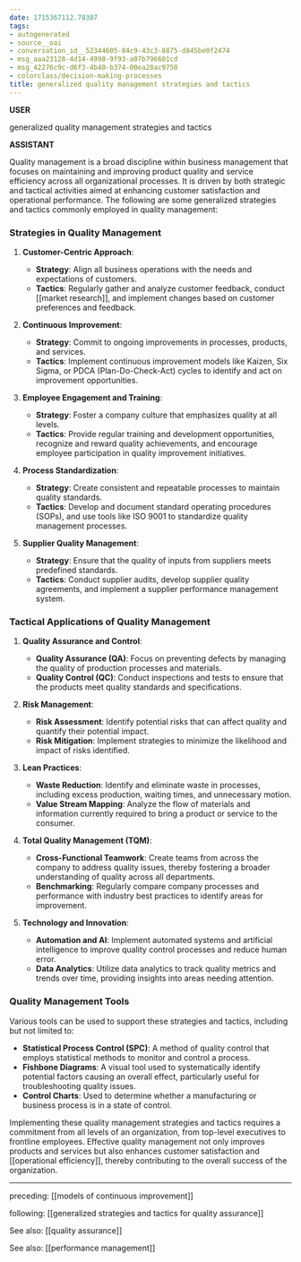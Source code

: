 ```yaml
---
date: 1715367112.78307
tags:
- autogenerated
- source__oai
- conversation_id__52344605-84c9-43c3-8875-d845be0f2474
- msg_aaa23128-4d14-4998-9f93-a07b796601cd
- msg_42276c9c-d6f3-4b40-b374-00ea28ac9750
- colorclass/decision-making-processes
title: generalized quality management strategies and tactics
---
```


**USER**

generalized quality management strategies and tactics


**ASSISTANT**

Quality management is a broad discipline within business management that focuses on maintaining and improving product quality and service efficiency across all organizational processes. It is driven by both strategic and tactical activities aimed at enhancing customer satisfaction and operational performance. The following are some generalized strategies and tactics commonly employed in quality management:

### Strategies in Quality Management

1. **Customer-Centric Approach**:
   - **Strategy**: Align all business operations with the needs and expectations of customers.
   - **Tactics**: Regularly gather and analyze customer feedback, conduct [[market research]], and implement changes based on customer preferences and feedback.

2. **Continuous Improvement**:
   - **Strategy**: Commit to ongoing improvements in processes, products, and services.
   - **Tactics**: Implement continuous improvement models like Kaizen, Six Sigma, or PDCA (Plan-Do-Check-Act) cycles to identify and act on improvement opportunities.

3. **Employee Engagement and Training**:
   - **Strategy**: Foster a company culture that emphasizes quality at all levels.
   - **Tactics**: Provide regular training and development opportunities, recognize and reward quality achievements, and encourage employee participation in quality improvement initiatives.

4. **Process Standardization**:
   - **Strategy**: Create consistent and repeatable processes to maintain quality standards.
   - **Tactics**: Develop and document standard operating procedures (SOPs), and use tools like ISO 9001 to standardize quality management processes.

5. **Supplier Quality Management**:
   - **Strategy**: Ensure that the quality of inputs from suppliers meets predefined standards.
   - **Tactics**: Conduct supplier audits, develop supplier quality agreements, and implement a supplier performance management system.

### Tactical Applications of Quality Management

1. **Quality Assurance and Control**:
   - **Quality Assurance (QA)**: Focus on preventing defects by managing the quality of production processes and materials.
   - **Quality Control (QC)**: Conduct inspections and tests to ensure that the products meet quality standards and specifications.

2. **Risk Management**:
   - **Risk Assessment**: Identify potential risks that can affect quality and quantify their potential impact.
   - **Risk Mitigation**: Implement strategies to minimize the likelihood and impact of risks identified.

3. **Lean Practices**:
   - **Waste Reduction**: Identify and eliminate waste in processes, including excess production, waiting times, and unnecessary motion.
   - **Value Stream Mapping**: Analyze the flow of materials and information currently required to bring a product or service to the consumer.

4. **Total Quality Management (TQM)**:
   - **Cross-Functional Teamwork**: Create teams from across the company to address quality issues, thereby fostering a broader understanding of quality across all departments.
   - **Benchmarking**: Regularly compare company processes and performance with industry best practices to identify areas for improvement.

5. **Technology and Innovation**:
   - **Automation and AI**: Implement automated systems and artificial intelligence to improve quality control processes and reduce human error.
   - **Data Analytics**: Utilize data analytics to track quality metrics and trends over time, providing insights into areas needing attention.

### Quality Management Tools

Various tools can be used to support these strategies and tactics, including but not limited to:
- **Statistical Process Control (SPC)**: A method of quality control that employs statistical methods to monitor and control a process.
- **Fishbone Diagrams**: A visual tool used to systematically identify potential factors causing an overall effect, particularly useful for troubleshooting quality issues.
- **Control Charts**: Used to determine whether a manufacturing or business process is in a state of control.

Implementing these quality management strategies and tactics requires a commitment from all levels of an organization, from top-level executives to frontline employees. Effective quality management not only improves products and services but also enhances customer satisfaction and [[operational efficiency]], thereby contributing to the overall success of the organization.


---

preceding: [[models of continuous improvement]]  


following: [[generalized strategies and tactics for quality assurance]]

See also: [[quality assurance]]


See also: [[performance management]]